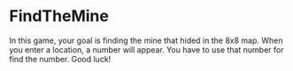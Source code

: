 # FindTheMine
In this game, your goal is finding the mine that hided in the 8x8 map. When you enter a location, a number will appear. You have to use that number for find the number. Good luck!